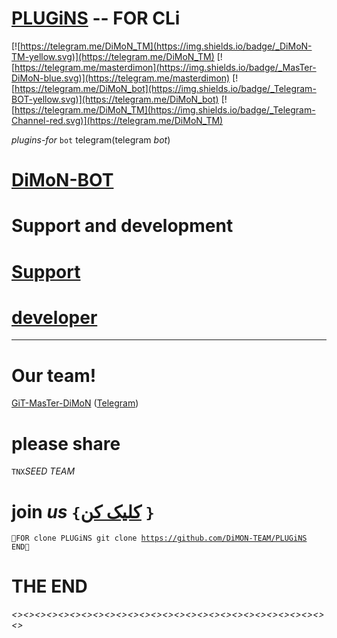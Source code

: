 # [PLUGiNS](https://telegram.me/DiMoN_TM) -- FOR CLi

[![https://telegram.me/DiMoN_TM](https://img.shields.io/badge/_DiMoN-TM-yellow.svg)](https://telegram.me/DiMoN_TM)
[![https://telegram.me/masterdimon](https://img.shields.io/badge/_MasTer-DiMoN-blue.svg)](https://telegram.me/masterdimon) 
[![https://telegram.me/DiMoN_bot](https://img.shields.io/badge/_Telegram-BOT-yellow.svg)](https://telegram.me/DiMoN_bot)
[![https://telegram.me/DiMoN_TM](https://img.shields.io/badge/_Telegram-Channel-red.svg)](https://telegram.me/DiMoN_TM) 

*plugins*-_for_ `bot` <html>telegram</html>(<RTL>telegram</RTL> _bot_)
# [DiMoN-BOT](https://telegram.me/DiMoN_TM)
# Support and development
# [Support](https://telegram.me/DiMoN_TM)
# [developer](https://telegram.me/DiMoN_Official)
* * *

# Our team!

[GiT-MasTer-DiMoN](https://github.com/DiMoN-TEAM) ([Telegram](https://telegram.me/DiMoN_Official))
# please share
`TNX`_SEED_ *TEAM*
# join *us* `{`[کلیک کن](https://telegram.me/DiMoN_TM) `}`
<code>🔼FOR clone PLUGiNS
 git clone https://github.com/DiMON-TEAM/PLUGiNS
 END🔽</code>
# THE END
*<><><><><><><><><><><><><><><><><><><><><><><><><><><><>*
